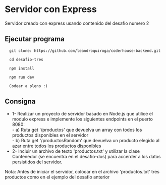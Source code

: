 # Servidor con Express 
Servidor creado con express usando contenido del desafio numero 2

## Ejecutar programa 
```
  git clone: https://github.com/leandroquiroga/coderhouse-backend.git

  cd desafio-tres

  npm install 

  npm run dev

  Codear a pleno :)

```
## Consigna
* 1- Realizar un proyecto de servidor basado en Node.js que utilice el modulo express e implemente los siguientes endpoints en el puerto 8080: <br>
      - a) Ruta get '/productos' que devuelva un array con todos los productos disponibles en el servidor <br> 
      - b) Ruta get '/productosRandom' que devuelva un producto elegido al azar entre todos los productos disponibles <br>
* 2- Incluir un archivo de texto 'productos.txt' y utilizar la clase Contenedor (se encuentra en el desafio-dos) para accerder a los datos persistidos del servidor. 


Nota: Antes de iniciar el servidor, colocar en el archivo 'productos.txt' tres productos como en el ejemplo del desafio anterior
 